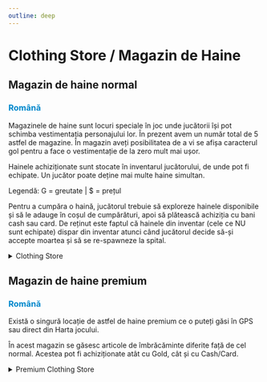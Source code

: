 ```yaml
---
outline: deep
---
```


# Clothing Store / Magazin de Haine

## Magazin de haine normal

### <span style="color: #0088CC">Română</span>

Magazinele de haine sunt locuri speciale în joc unde jucătorii își pot schimba vestimentația personajului lor. În prezent avem un număr total de 5 astfel de magazine. În magazin aveți posibilitatea de a vi se afișa caracterul gol pentru a face o vestimentație de la zero mult mai ușor.

Hainele achiziționate sunt stocate în inventarul jucătorului, de unde pot fi echipate. Un jucător poate deține mai multe haine simultan.

Legendă: G = greutate | $ = prețul

Pentru a cumpăra o haină, jucătorul trebuie să exploreze hainele disponibile și să le adauge în coșul de cumpărături, apoi să plătească achiziția cu bani cash sau card. De reținut este faptul că hainele din inventar (cele ce NU sunt echipate) dispar din inventar atunci când jucătorul decide să-și accepte moartea și să se re-spawneze la spital.


<details>
  <summary>Clothing Store</summary>
  <img src="https://v.b-zone.ro/images/wiki/normal-clothing-store.gif" alt="Clothing Store">
</details>

## Magazin de haine premium

### <span style="color: #0088CC">Română</span>

Există o singură locație de astfel de haine premium ce o puteți găsi în GPS sau direct din Harta jocului.

În acest magazin se găsesc articole de îmbrăcăminte diferite față de cel normal. Acestea pot fi achiziționate atât cu Gold, cât și cu Cash/Card.


<details>
  <summary>Premium Clothing Store</summary>
  <img src="https://v.b-zone.ro/images/wiki/premium-clothing-store.png" alt="Premium Clothing Store">
</details>